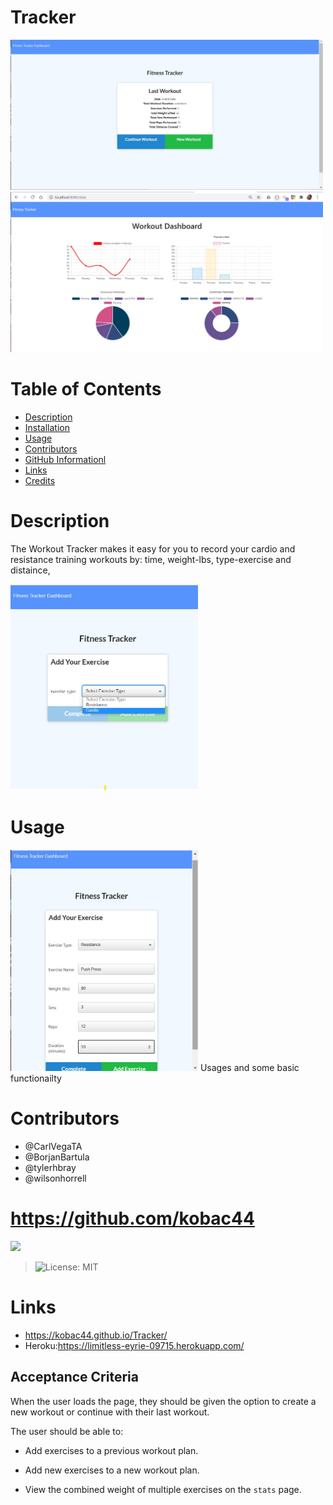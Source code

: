 # Tracker

<img src="./Assets/lastWorkout.jpg" width="500px">
<img src="./Assets/TrackerDashboard.jpg" width="500px">

# Table of Contents

- [Description](#description)
- [Installation](#installation)
- [Usage](#usage)
- [Contributors](#contributors)
- [GitHub Informationl](#github-information)
- [Links](#links)
- [Credits](#credits)

# Description

The Workout Tracker makes it easy for you to record your cardio and resistance training workouts by: time, weight-lbs, type-exercise and distaince,

<img src="./Assets/trackerNav.jpg" width="300px">

# Usage

<img src="./Assets/workOutOption.jpg" width="300px">
Usages and some basic functionailty

# Contributors

- @CarlVegaTA
- @BorjanBartula
- @tylerhbray
- @wilsonhorrell

# https://github.com/kobac44

<img src="https://avatars0.githubusercontent.com/kobac44" width="200px">

> ![License: MIT](https://img.shields.io/badge/License-MIT-yellow.svg)

# Links
* https://kobac44.github.io/Tracker/
* Heroku:https://limitless-eyrie-09715.herokuapp.com/

## Acceptance Criteria

When the user loads the page, they should be given the option to create a new workout or continue with their last workout.

The user should be able to:

- Add exercises to a previous workout plan.

- Add new exercises to a new workout plan.

- View the combined weight of multiple exercises on the `stats` page.
